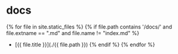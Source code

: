 # docs

{% for file in site.static_files %}
  {% if file.path contains '/docs/' and file.extname == ".md" and file.name != "index.md" %}
- [{{ file.title }}](./{{ file.path }})
  {% endif %}
{% endfor %}
